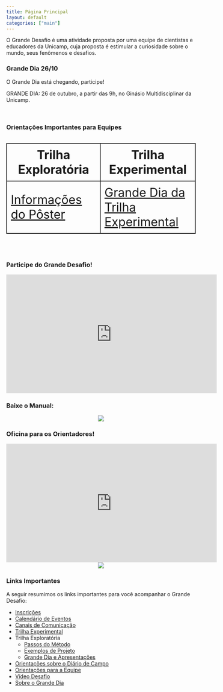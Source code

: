 ```yaml
---
title: Página Principal
layout: default
categories: ["main"]
---
```


O Grande Desafio é uma atividade proposta por uma equipe de cientistas e educadores da Unicamp, cuja proposta é estimular a curiosidade sobre o mundo, seus fenômenos e desafios.

### Grande Dia 26/10

O Grande Dia está chegando, participe!

GRANDE DIA: 26 de outubro, a partir das 9h, no Ginásio Multidisciplinar da Unicamp.

<br>

### Orientações Importantes para Equipes

<table style="font-size:32px">
  <tr>
    <th style="padding:10px;border:2px solid">Trilha Exploratória</th>
    <th style="padding:10px;border:2px solid">Trilha Experimental</th>
  </tr>
  <tr>
    <td style="padding:10px;border:2px solid">
      <a href="https://museu.harena.org/gd/trilha-exploratoria/">
        Informações do Pôster
      </a>
    </td>
    <td style="padding:10px;border:2px solid">
      <a href="https://museu.harena.org/gd/trilha-experimental/">
        Grande Dia da<br>Trilha Experimental
      </a>
    </td>
  </tr>
</table>

<br>

### Participe do Grande Desafio!
<iframe width="560" height="315" src="https://www.youtube.com/embed/k6_HFH6b-Fw?si=-Sc3I9ZjSL_9ox5M" title="YouTube video player" frameborder="0" allow="accelerometer; autoplay; clipboard-write; encrypted-media; gyroscope; picture-in-picture; web-share" referrerpolicy="strict-origin-when-cross-origin" allowfullscreen></iframe>

### Baixe o Manual:

<div style="text-align:center">
  <a href="/gd/docs/manual-grande-desafio-2024.pdf" target="_blank"><img src="/gd/img/capa-manual.png"></a>
</div>

### Oficina para os Orientadores!
<iframe width="560" height="315" src="https://www.youtube.com/embed/QqJqU3dW_NU?si=j-_P1Kb82xuX_UIf" title="YouTube video player" frameborder="0" allow="accelerometer; autoplay; clipboard-write; encrypted-media; gyroscope; picture-in-picture; web-share" referrerpolicy="strict-origin-when-cross-origin" allowfullscreen></iframe>

<div style="text-align:center">
  <a href="/gd/docs/Oficina_Orientadores.pdf" target="_blank"><img src="/gd/img/Oficina_Orientadores.png"></a>
</div>

### Links Importantes

A seguir resumimos os links importantes para você acompanhar o Grande Desafio:
* [Inscrições](https://museu.harena.org/gd/inscricoes/)
* [Calendário de Eventos](https://museu.harena.org/gd/calendario/)
* [Canais de Comunicação](https://museu.harena.org/gd/comunidade/)
* [Trilha Experimental](https://museu.harena.org/gd/trilha-experimental/)
* Trilha Exploratória
  * [Passos do Método](https://museu.harena.org/gd/metodo/)
  * [Exemplos de Projeto](https://museu.harena.org/gd/explorando/)
  * [Grande Dia e Apresentações](https://museu.harena.org/gd/trilha-exploratoria/)
* [Orientações sobre o Diário de Campo](https://museu.harena.org/gd/diario/)
* [Orientações para a Equipe](https://museu.harena.org/gd/equipe/)
* [Vídeo Desafio](https://museu.harena.org/gd/video/)
* [Sobre o Grande Dia](https://museu.harena.org/gd/grande-dia/)

